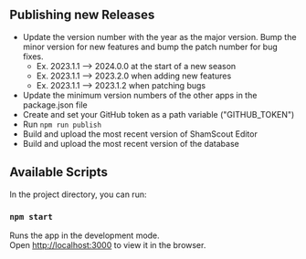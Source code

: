 ## Publishing new Releases
- Update the version number with the year as the major version. Bump the minor version for new features and bump the patch number for bug fixes.
  - Ex. 2023.1.1 --> 2024.0.0 at the start of a new season
  - Ex. 2023.1.1 --> 2023.2.0 when adding new features
  - Ex. 2023.1.1 --> 2023.1.2 when patching bugs
- Update the minimum version numbers of the other apps in the package.json file
- Create and set your GitHub token as a path variable ("GITHUB_TOKEN")
- Run `npm run publish`
- Build and upload the most recent version of ShamScout Editor 
- Build and upload the most recent version of the database

## Available Scripts

In the project directory, you can run:

### `npm start`

Runs the app in the development mode.\
Open [http://localhost:3000](http://localhost:3000) to view it in the browser.

